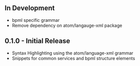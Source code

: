 ## In Development
* bpml specific grammar
* Remove dependency on atom/langauge-xml package

## 0.1.0 - Initial Release
* Syntax Highlighting using the atom/language-xml grammar
* Snippets for common services and bpml structure elements
